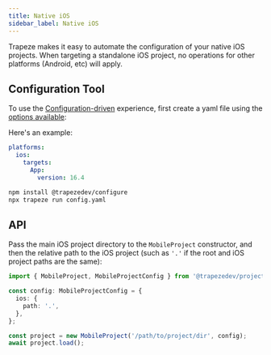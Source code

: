 ```yaml
---
title: Native iOS
sidebar_label: Native iOS
---
```


Trapeze makes it easy to automate the configuration of your native iOS projects. When targeting a standalone iOS project, no operations for other platforms (Android, etc) will apply.

## Configuration Tool

To use the [Configuration-driven](../operations/getting-started) experience, first create a yaml file using the [options available](../operations/getting-started):

Here's an example:

```yaml title="config.yaml"
platforms:
  ios:
    targets:
      App:
        version: 16.4

```

```bash
npm install @trapezedev/configure
npx trapeze run config.yaml
```

## API

Pass the main iOS project directory to the `MobileProject` constructor, and then the relative path to the iOS project (such as `'.'` if the root and iOS project paths are the same):

```typescript
import { MobileProject, MobileProjectConfig } from '@trapezedev/project';

const config: MobileProjectConfig = {
  ios: {
    path: '.',
  },
};

const project = new MobileProject('/path/to/project/dir', config);
await project.load();
```